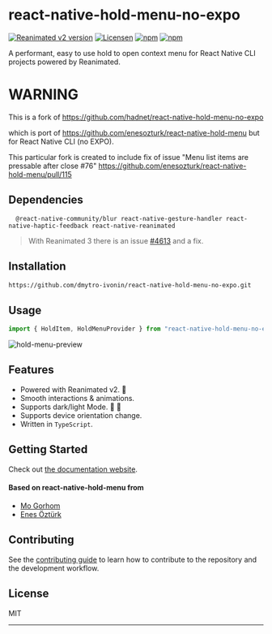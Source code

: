 # react-native-hold-menu-no-expo

[![Reanimated v2 version](https://img.shields.io/github/package-json/v/hadnet/react-native-hold-menu-no-expo/master?label=Version&style=flat-square)](https://www.npmjs.com/package/@hadnet/react-native-hold-menu-no-expo)
[![Licensen](https://img.shields.io/github/package-json/license/hadnet/react-native-hold-menu-no-expo/master?label=License&style=flat-square)](https://www.npmjs.com/package/@hadnet/react-native-hold-menu-no-expo)
[![npm](https://img.shields.io/badge/Types-included-blue?style=flat-square)](https://www.npmjs.com/package/@hadnet/react-native-hold-menu-no-expo)
[![npm](https://img.shields.io/npm/dt/@hadnet/react-native-hold-menu-no-expo.svg?style=flat-square)](https://www.npmjs.com/package/@hadnet/react-native-hold-menu-no-expo)

A performant, easy to use hold to open context menu for React Native CLI projects powered by Reanimated.

# WARNING

This is a fork of
  https://github.com/hadnet/react-native-hold-menu-no-expo

which is port of https://github.com/enesozturk/react-native-hold-menu but for React Native CLI (no EXPO).


This particular fork is created to include fix of issue "Menu list items are pressable after close #76"
https://github.com/enesozturk/react-native-hold-menu/pull/115



## Dependencies

```
  @react-native-community/blur react-native-gesture-handler react-native-haptic-feedback react-native-reanimated
```

> With Reanimated 3 there is an issue [#4613](https://github.com/software-mansion/react-native-reanimated/issues/4613#issuecomment-1663211375) and a fix.

## Installation

```sh
https://github.com/dmytro-ivonin/react-native-hold-menu-no-expo.git
```

## Usage

```js
import { HoldItem, HoldMenuProvider } from "react-native-hold-menu-no-expo";
```

![hold-menu-preview](./preview.gif)

## Features

- Powered with Reanimated v2. 🚀
- Smooth interactions & animations.
- Supports dark/light Mode. 🌚 🌝
- Supports device orientation change.
- Written in `TypeScript`.


## Getting Started

Check out [the documentation website](https://enesozturk.github.io/react-native-hold-menu).

 #### Based on react-native-hold-menu from

- [Mo Gorhom](https://gorhom.dev/)
- [Enes Öztürk](https://github.com/enesozturk)

## Contributing

See the [contributing guide](CONTRIBUTING.md) to learn how to contribute to the repository and the development workflow.

## License

MIT

---
